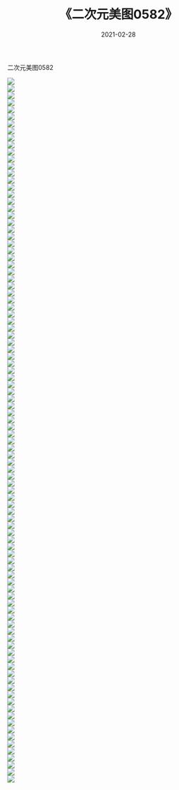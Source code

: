 ﻿---
layout: post
title:  《二次元美图0582》
date:   2021-02-28
img: http://imgx.orgx.ga/二次元/2021/二次元美图0582/000.jpg
categories: [美女, 清纯, 唯美]
---

二次元美图0582

 ![](http://imgx.orgx.ga/二次元/2021/二次元美图0582/001.png) <br>![](http://imgx.orgx.ga/二次元/2021/二次元美图0582/002.png) <br>![](http://imgx.orgx.ga/二次元/2021/二次元美图0582/003.png) <br>![](http://imgx.orgx.ga/二次元/2021/二次元美图0582/004.png) <br>![](http://imgx.orgx.ga/二次元/2021/二次元美图0582/005.png) <br>![](http://imgx.orgx.ga/二次元/2021/二次元美图0582/006.png) <br>![](http://imgx.orgx.ga/二次元/2021/二次元美图0582/007.png) <br>![](http://imgx.orgx.ga/二次元/2021/二次元美图0582/008.png) <br>![](http://imgx.orgx.ga/二次元/2021/二次元美图0582/009.png) <br>![](http://imgx.orgx.ga/二次元/2021/二次元美图0582/010.png) <br>![](http://imgx.orgx.ga/二次元/2021/二次元美图0582/011.png) <br>![](http://imgx.orgx.ga/二次元/2021/二次元美图0582/012.png) <br>![](http://imgx.orgx.ga/二次元/2021/二次元美图0582/013.png) <br>![](http://imgx.orgx.ga/二次元/2021/二次元美图0582/014.png) <br>![](http://imgx.orgx.ga/二次元/2021/二次元美图0582/015.png) <br>![](http://imgx.orgx.ga/二次元/2021/二次元美图0582/016.png) <br>![](http://imgx.orgx.ga/二次元/2021/二次元美图0582/017.png) <br>![](http://imgx.orgx.ga/二次元/2021/二次元美图0582/018.png) <br>![](http://imgx.orgx.ga/二次元/2021/二次元美图0582/019.png) <br>![](http://imgx.orgx.ga/二次元/2021/二次元美图0582/020.png) <br>![](http://imgx.orgx.ga/二次元/2021/二次元美图0582/021.png) <br>![](http://imgx.orgx.ga/二次元/2021/二次元美图0582/022.png) <br>![](http://imgx.orgx.ga/二次元/2021/二次元美图0582/023.png) <br>![](http://imgx.orgx.ga/二次元/2021/二次元美图0582/024.png) <br>![](http://imgx.orgx.ga/二次元/2021/二次元美图0582/025.png) <br>![](http://imgx.orgx.ga/二次元/2021/二次元美图0582/026.png) <br>![](http://imgx.orgx.ga/二次元/2021/二次元美图0582/027.png) <br>![](http://imgx.orgx.ga/二次元/2021/二次元美图0582/028.png) <br>![](http://imgx.orgx.ga/二次元/2021/二次元美图0582/029.png) <br>![](http://imgx.orgx.ga/二次元/2021/二次元美图0582/030.png) <br>![](http://imgx.orgx.ga/二次元/2021/二次元美图0582/031.png) <br>![](http://imgx.orgx.ga/二次元/2021/二次元美图0582/032.png) <br>![](http://imgx.orgx.ga/二次元/2021/二次元美图0582/033.png) <br>![](http://imgx.orgx.ga/二次元/2021/二次元美图0582/034.png) <br>![](http://imgx.orgx.ga/二次元/2021/二次元美图0582/035.png) <br>![](http://imgx.orgx.ga/二次元/2021/二次元美图0582/036.png) <br>![](http://imgx.orgx.ga/二次元/2021/二次元美图0582/037.png) <br>![](http://imgx.orgx.ga/二次元/2021/二次元美图0582/038.png) <br>![](http://imgx.orgx.ga/二次元/2021/二次元美图0582/039.png) <br>![](http://imgx.orgx.ga/二次元/2021/二次元美图0582/040.png) <br>![](http://imgx.orgx.ga/二次元/2021/二次元美图0582/041.png) <br>![](http://imgx.orgx.ga/二次元/2021/二次元美图0582/042.png) <br>![](http://imgx.orgx.ga/二次元/2021/二次元美图0582/043.png) <br>![](http://imgx.orgx.ga/二次元/2021/二次元美图0582/044.png) <br>![](http://imgx.orgx.ga/二次元/2021/二次元美图0582/045.png) <br>![](http://imgx.orgx.ga/二次元/2021/二次元美图0582/046.png) <br>![](http://imgx.orgx.ga/二次元/2021/二次元美图0582/047.png) <br>![](http://imgx.orgx.ga/二次元/2021/二次元美图0582/048.png) <br>![](http://imgx.orgx.ga/二次元/2021/二次元美图0582/049.png) <br>![](http://imgx.orgx.ga/二次元/2021/二次元美图0582/050.png) <br>![](http://imgx.orgx.ga/二次元/2021/二次元美图0582/051.png) <br>![](http://imgx.orgx.ga/二次元/2021/二次元美图0582/052.png) <br>![](http://imgx.orgx.ga/二次元/2021/二次元美图0582/053.png) <br>![](http://imgx.orgx.ga/二次元/2021/二次元美图0582/054.png) <br>![](http://imgx.orgx.ga/二次元/2021/二次元美图0582/055.png) <br>![](http://imgx.orgx.ga/二次元/2021/二次元美图0582/056.png) <br>![](http://imgx.orgx.ga/二次元/2021/二次元美图0582/057.png) <br>![](http://imgx.orgx.ga/二次元/2021/二次元美图0582/058.png) <br>![](http://imgx.orgx.ga/二次元/2021/二次元美图0582/059.png) <br>![](http://imgx.orgx.ga/二次元/2021/二次元美图0582/060.png) <br>![](http://imgx.orgx.ga/二次元/2021/二次元美图0582/061.png) <br>![](http://imgx.orgx.ga/二次元/2021/二次元美图0582/062.png) <br>![](http://imgx.orgx.ga/二次元/2021/二次元美图0582/063.png) <br>![](http://imgx.orgx.ga/二次元/2021/二次元美图0582/064.png) <br>![](http://imgx.orgx.ga/二次元/2021/二次元美图0582/065.png) <br>![](http://imgx.orgx.ga/二次元/2021/二次元美图0582/066.png) <br>![](http://imgx.orgx.ga/二次元/2021/二次元美图0582/067.png) <br>![](http://imgx.orgx.ga/二次元/2021/二次元美图0582/068.png) <br>![](http://imgx.orgx.ga/二次元/2021/二次元美图0582/069.png) <br>![](http://imgx.orgx.ga/二次元/2021/二次元美图0582/070.png) <br>![](http://imgx.orgx.ga/二次元/2021/二次元美图0582/071.png) <br>![](http://imgx.orgx.ga/二次元/2021/二次元美图0582/072.png) <br>![](http://imgx.orgx.ga/二次元/2021/二次元美图0582/073.png) <br>![](http://imgx.orgx.ga/二次元/2021/二次元美图0582/074.png) <br>![](http://imgx.orgx.ga/二次元/2021/二次元美图0582/075.png) <br>![](http://imgx.orgx.ga/二次元/2021/二次元美图0582/076.png) <br>![](http://imgx.orgx.ga/二次元/2021/二次元美图0582/077.png) <br>![](http://imgx.orgx.ga/二次元/2021/二次元美图0582/078.png) <br>![](http://imgx.orgx.ga/二次元/2021/二次元美图0582/079.png) <br>![](http://imgx.orgx.ga/二次元/2021/二次元美图0582/080.png) <br>![](http://imgx.orgx.ga/二次元/2021/二次元美图0582/081.png) <br>![](http://imgx.orgx.ga/二次元/2021/二次元美图0582/082.png) <br>![](http://imgx.orgx.ga/二次元/2021/二次元美图0582/083.png) <br>![](http://imgx.orgx.ga/二次元/2021/二次元美图0582/084.png) <br>![](http://imgx.orgx.ga/二次元/2021/二次元美图0582/085.png) <br>![](http://imgx.orgx.ga/二次元/2021/二次元美图0582/086.png) <br>![](http://imgx.orgx.ga/二次元/2021/二次元美图0582/087.png) <br>![](http://imgx.orgx.ga/二次元/2021/二次元美图0582/088.png) <br>![](http://imgx.orgx.ga/二次元/2021/二次元美图0582/089.png) <br>![](http://imgx.orgx.ga/二次元/2021/二次元美图0582/090.png) <br>![](http://imgx.orgx.ga/二次元/2021/二次元美图0582/091.png) <br>![](http://imgx.orgx.ga/二次元/2021/二次元美图0582/092.png) <br>![](http://imgx.orgx.ga/二次元/2021/二次元美图0582/093.png) <br>![](http://imgx.orgx.ga/二次元/2021/二次元美图0582/094.png) <br>![](http://imgx.orgx.ga/二次元/2021/二次元美图0582/095.png) <br>![](http://imgx.orgx.ga/二次元/2021/二次元美图0582/096.png) <br>![](http://imgx.orgx.ga/二次元/2021/二次元美图0582/097.png) <br>![](http://imgx.orgx.ga/二次元/2021/二次元美图0582/098.png) <br>![](http://imgx.orgx.ga/二次元/2021/二次元美图0582/099.png) <br>![](http://imgx.orgx.ga/二次元/2021/二次元美图0582/100.png) <br>